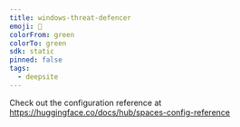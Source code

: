 ```yaml
---
title: windows-threat-defencer
emoji: 🐳
colorFrom: green
colorTo: green
sdk: static
pinned: false
tags:
  - deepsite
---
```


Check out the configuration reference at https://huggingface.co/docs/hub/spaces-config-reference